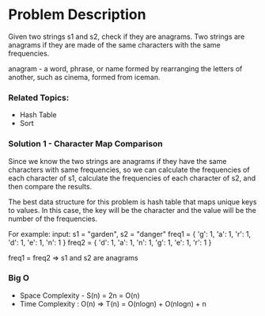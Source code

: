 # Problem Description
Given two strings s1 and s2, check if they are anagrams. Two strings are anagrams if they are made of the same characters with the same frequencies. 

anagram - a word, phrase, or name formed by rearranging the letters of another, such as cinema, formed from iceman.

### Related Topics:
* Hash Table
* Sort

### Solution 1 - Character Map Comparison
Since we know the two strings are anagrams if they have the same characters with same frequencies, so we can calculate the frequencies of each character of s1, calculate the frequencies of each character of s2, and then compare the results. 

The best data structure for this problem is hash table that maps unique keys to values. In this case, the key will be the character and the value will be the number of the frequencies. 

For example: 
input: s1 = "garden", s2 = "danger"
freq1 = {
    'g': 1,
    'a': 1,
    'r': 1,
    'd': 1,
    'e': 1,
    'n': 1
} 
freq2 = {
    'd': 1,
    'a': 1,
    'n': 1,
    'g': 1,
    'e': 1,
    'r': 1
}

freq1 = freq2 => s1 and s2 are anagrams

### Big O 
* Space Complexity - S(n) = 2n = O(n)
* Time Complexity : O(n) => T(n) = O(nlogn) + O(nlogn) + n
